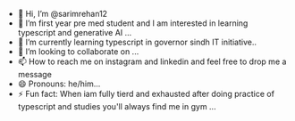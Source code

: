 - 👋 Hi, I’m @sarimrehan12
- 👀 I’m first year pre med student and I am interested in learning typescript and generative AI ...
- 🌱 I’m currently learning typescript in governor sindh IT initiative..
- 💞️ I’m looking to collaborate on  ...
- 📫 How to reach me on instagram and linkedin and feel free to drop me a message
- 😄 Pronouns: he/him...
- ⚡ Fun fact: When iam fully tierd and exhausted after doing practice of typescript and studies you'll always find me in gym ...

<!---
sarimrehan12/sarimrehan12 is a ✨ special ✨ repository because its `README.md` (this file) appears on your GitHub profile.
You can click the Preview link to take a look at your changes.
--->

